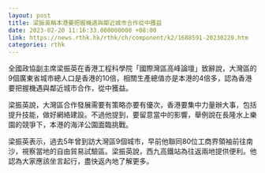 ```yaml
---
layout: post
title: 梁振英稱本港要把握機遇與鄰近城市合作從中獲益
date: 2023-02-20 11:16:33.000000000 +08:00
link: https://news.rthk.hk/rthk/ch/component/k2/1688591-20230220.htm
categories: rthk
---
```


全國政協副主席梁振英在香港工程科學院「國際灣區高峰論壇」致辭說，大灣區的9個廣東省城市總人口是香港的10倍，相關生產總值亦是本港的4倍多，認為香港要把握機遇與鄰近城市合作，從中獲益。

梁振英說，大灣區合作發展需要有策略亦要有優次，香港要集中力量辦大事，包括提升技能，做好網絡建設。不過他提到，要留意當中的影響，舉例說在長隆水上樂園的競爭下，本港的海洋公園面臨挑戰。

梁振英表示，過去5年曾到訪大灣區9個城市，早前他聯同80位工商界領袖前往南沙，視察當地的自由貿易試驗區。梁振英說，西九高鐵站為往返兩地提供便利。他認為大家應該坐言起行，盡快返內地了解更多。
